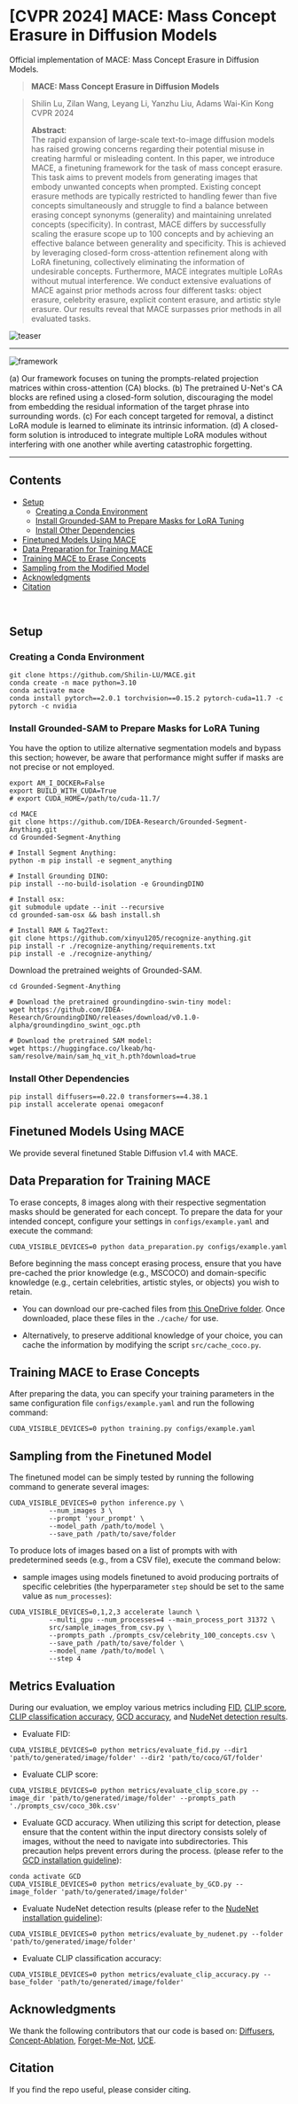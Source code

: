 # [CVPR 2024] MACE: Mass Concept Erasure in Diffusion Models

<!-- ## [<a href="https://shilin-lu.github.io/tf-icon.github.io/" target="_blank">Project Page</a>] [<a href="https://entuedu-my.sharepoint.com/:b:/g/personal/shilin002_e_ntu_edu_sg/EWRDLuFDrs5Ll0KGuMtvtbUBhBZcSw2roKCo96iCWgpMZQ?e=rEv3As" target="_blank">Poster</a>] -->

<!-- [![arXiv](https://img.shields.io/badge/arXiv-TF--ICON-green.svg?style=plastic)](https://arxiv.org/abs/2307.12493) [![TI2I](https://img.shields.io/badge/benchmarks-TF--ICON-blue.svg?style=plastic)](https://entuedu-my.sharepoint.com/:f:/g/personal/shilin002_e_ntu_edu_sg/EmmCgLm_3OZCssqjaGdvjMwBCIvqfjsyphjqNs7g2DFzQQ?e=JSwOHY) -->

Official implementation of MACE: Mass Concept Erasure in Diffusion Models.

> **MACE: Mass Concept Erasure in Diffusion Models**<br>
<!-- > [Gwanghyun Kim](https://gwang-kim.github.io/), Taesung Kwon, [Jong Chul Ye](https://bispl.weebly.com/professor.html) <br> -->
> Shilin Lu, Zilan Wang, Leyang Li, Yanzhu Liu, Adams Wai-Kin Kong <br>
> CVPR 2024
> 
>**Abstract**: <br>
The rapid expansion of large-scale text-to-image diffusion models has raised growing concerns regarding their potential misuse in creating harmful or misleading content. In this paper, we introduce MACE, a finetuning framework for the task of mass concept erasure. This task aims to prevent models from generating images that embody unwanted concepts when prompted. Existing concept erasure methods are typically restricted to handling fewer than five concepts simultaneously and struggle to find a balance between erasing concept synonyms (generality) and maintaining unrelated concepts (specificity). In contrast, MACE differs by successfully scaling the erasure scope up to 100 concepts and by achieving an effective balance between generality and specificity. This is achieved by leveraging closed-form cross-attention refinement along with LoRA finetuning, collectively eliminating the information of undesirable concepts. Furthermore, MACE integrates multiple LoRAs without mutual interference. We conduct extensive evaluations of MACE against prior methods across four different tasks: object erasure, celebrity erasure, explicit content erasure, and artistic style erasure. Our results reveal that MACE surpasses prior methods in all evaluated tasks.


![teaser](assets/teaser.png)

---

</div>

![framework](assets/overview.png)

(a) Our framework focuses on tuning the prompts-related projection matrices within cross-attention (CA) blocks. (b) The pretrained U-Net's CA blocks are refined using a closed-form solution, discouraging the model from embedding the residual information of the target phrase into surrounding words. (c) For each concept targeted for removal, a distinct LoRA module is learned to eliminate its intrinsic information. (d) A closed-form solution is introduced to integrate multiple LoRA modules without interfering with one another while averting catastrophic forgetting.

<!-- # Updates:

**19/06/23** 🧨 Diffusers implementation of Plug-and-Play is available [here](https://github.com/MichalGeyer/pnp-diffusers). -->

<!-- ## TODO:
- [ ] Diffusers support and pipeline integration
- [ ] Gradio demo
- [ ] Release TF-ICON Test Benchmark -->


<!-- ## Usage

**To plug-and-play diffusion features, please follow these steps:**

1. [Setup](#setup)
2. [Feature extraction](#feature-extraction)
3. [Running PnP](#running-pnp)
4. [TI2I Benchmarks](#ti2i-benchmarks) -->

---

</div>

## Contents
  - [Setup](#setup)
    - [Creating a Conda Environment](#creating-a-conda-environment)
    - [Install Grounded-SAM to Prepare Masks for LoRA Tuning](#install-grounded\-sam-to-prepare-masks-for-lora-tuning)
    - [Install Other Dependencies](#install-other-dependencies)
  - [Finetuned Models Using MACE](#finetuned-models-using-mace) 
  - [Data Preparation for Training MACE](#data-preparation-for-training-mace) 
  - [Training MACE to Erase Concepts](#training-mace-to-erase-concepts)
  - [Sampling from the Modified Model](#sampling-from-the-modified-model)
  - [Acknowledgments](#acknowledgments)
  - [Citation](#citation)


<br>

## Setup

### Creating a Conda Environment

```
git clone https://github.com/Shilin-LU/MACE.git
conda create -n mace python=3.10
conda activate mace
conda install pytorch==2.0.1 torchvision==0.15.2 pytorch-cuda=11.7 -c pytorch -c nvidia
```

### Install Grounded-SAM to Prepare Masks for LoRA Tuning

You have the option to utilize alternative segmentation models and bypass this section; however, be aware that performance might suffer if masks are not precise or not employed.

```
export AM_I_DOCKER=False
export BUILD_WITH_CUDA=True
# export CUDA_HOME=/path/to/cuda-11.7/

cd MACE
git clone https://github.com/IDEA-Research/Grounded-Segment-Anything.git
cd Grounded-Segment-Anything

# Install Segment Anything:
python -m pip install -e segment_anything

# Install Grounding DINO:
pip install --no-build-isolation -e GroundingDINO

# Install osx:
git submodule update --init --recursive
cd grounded-sam-osx && bash install.sh

# Install RAM & Tag2Text:
git clone https://github.com/xinyu1205/recognize-anything.git
pip install -r ./recognize-anything/requirements.txt
pip install -e ./recognize-anything/
```

Download the pretrained weights of Grounded-SAM.

```
cd Grounded-Segment-Anything

# Download the pretrained groundingdino-swin-tiny model:
wget https://github.com/IDEA-Research/GroundingDINO/releases/download/v0.1.0-alpha/groundingdino_swint_ogc.pth

# Download the pretrained SAM model:
wget https://huggingface.co/lkeab/hq-sam/resolve/main/sam_hq_vit_h.pth?download=true
```

### Install Other Dependencies

```
pip install diffusers==0.22.0 transformers==4.38.1
pip install accelerate openai omegaconf
```

## Finetuned Models Using MACE

We provide several finetuned Stable Diffusion v1.4 with MACE.

<!-- | Concept Type to Erase | Finetuned Model |
|---|---|
| Celebrity Erasure | OneDrive link | 
| Artistic Style Erasure | OneDrive link | 
| Object Erasure | OneDrive link | 
| Explicit Content Erasure | OneDrive link |  -->


## Data Preparation for Training MACE

To erase concepts, 8 images along with their respective segmentation masks should be generated for each concept. To prepare the data for your intended concept, configure your settings in `configs/example.yaml` and execute the command:

```
CUDA_VISIBLE_DEVICES=0 python data_preparation.py configs/example.yaml
```

Before beginning the mass concept erasing process, ensure that you have pre-cached the prior knowledge (e.g., MSCOCO) and domain-specific knowledge (e.g., certain celebrities, artistic styles, or objects) you wish to retain. 

- You can download our pre-cached files from [this OneDrive folder](https://entuedu-my.sharepoint.com/:f:/g/personal/shilin002_e_ntu_edu_sg/EiyepLM2qoFEh_kQ0kO4IzQBrO-owFukvM40dEibYY4Qlw?e=i5SDf3). Once downloaded, place these files in the `./cache/` for use.

- Alternatively, to preserve additional knowledge of your choice, you can cache the information by modifying the script `src/cache_coco.py`.

## Training MACE to Erase Concepts

After preparing the data, you can specify your training parameters in the same configuration file `configs/example.yaml` and run the following command:

```
CUDA_VISIBLE_DEVICES=0 python training.py configs/example.yaml
```

## Sampling from the Finetuned Model

The finetuned model can be simply tested by running the following command to generate several images:

```
CUDA_VISIBLE_DEVICES=0 python inference.py \
          --num_images 3 \
          --prompt 'your_prompt' \
          --model_path /path/to/model \
          --save_path /path/to/save/folder
```

To produce lots of images based on a list of prompts with with predetermined seeds (e.g., from a CSV file), execute the command below:

- sample images using models finetuned to avoid producing portraits of specific celebrities (the hyperparameter `step` should be set to the same value as `num_processes`):

```
CUDA_VISIBLE_DEVICES=0,1,2,3 accelerate launch \
          --multi_gpu --num_processes=4 --main_process_port 31372 \
          src/sample_images_from_csv.py \
          --prompts_path ./prompts_csv/celebrity_100_concepts.csv \
          --save_path /path/to/save/folder \
          --model_name /path/to/model \
          --step 4
```

<!-- - sample images using models finetuned to forget specific objects:

```
CUDA_VISIBLE_DEVICES=0,1,2,3 accelerate launch \
          --multi_gpu --num_processes=4 --main_process_port 13379 \
          src/sample_images_objects.py \
          --erased_object airplane \
          --save_path /path/to/save/folder \
          --model_name /path/to/model \
          --step 4
``` -->

## Metrics Evaluation
During our evaluation, we employ various metrics including [FID](https://github.com/GaParmar/clean-fid), [CLIP score](https://github.com/openai/CLIP), [CLIP classification accuracy](https://github.com/openai/CLIP), [GCD accuracy](https://github.com/Giphy/celeb-detection-oss), and [NudeNet detection results](https://github.com/notAI-tech/NudeNet).

- Evaluate FID:
```
CUDA_VISIBLE_DEVICES=0 python metrics/evaluate_fid.py --dir1 'path/to/generated/image/folder' --dir2 'path/to/coco/GT/folder'
```

- Evaluate CLIP score:
```
CUDA_VISIBLE_DEVICES=0 python metrics/evaluate_clip_score.py --image_dir 'path/to/generated/image/folder' --prompts_path './prompts_csv/coco_30k.csv'
```

- Evaluate GCD accuracy. When utilizing this script for detection, please ensure that the content within the input directory consists solely of images, without the need to navigate into subdirectories. This precaution helps prevent errors during the process. (please refer to the [GCD installation guideline](https://github.com/Shilin-LU/MACE/tree/main/metrics)):
```
conda activate GCD
CUDA_VISIBLE_DEVICES=0 python metrics/evaluate_by_GCD.py --image_folder 'path/to/generated/image/folder'
```

- Evaluate NudeNet detection results (please refer to the [NudeNet installation guideline](https://github.com/notAI-tech/NudeNet)):
```
CUDA_VISIBLE_DEVICES=0 python metrics/evaluate_by_nudenet.py --folder 'path/to/generated/image/folder'
```

- Evaluate CLIP classification accuracy:
```
CUDA_VISIBLE_DEVICES=0 python metrics/evaluate_clip_accuracy.py --base_folder 'path/to/generated/image/folder'
```

## Acknowledgments
We thank the following contributors that our code is based on: [Diffusers](https://github.com/huggingface/diffusers), [Concept-Ablation](https://github.com/nupurkmr9/concept-ablation), [Forget-Me-Not](https://github.com/SHI-Labs/Forget-Me-Not), [UCE](https://github.com/rohitgandikota/unified-concept-editing).


## Citation
If you find the repo useful, please consider citing.
<!-- ```
@inproceedings{lu2023tf,
  title={TF-ICON: Diffusion-Based Training-Free Cross-Domain Image Composition},
  author={Lu, Shilin and Liu, Yanzhu and Kong, Adams Wai-Kin},
  booktitle={Proceedings of the IEEE/CVF International Conference on Computer Vision},
  pages={2294--2305},
  year={2023}
}
``` -->
